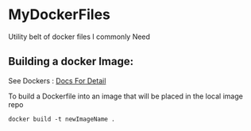 # MyDockerFiles
Utility belt of docker files I commonly Need

## Building a docker Image:

See Dockers : [Docs For Detail](https://docs.docker.com/engine/reference/builder/)

To build a Dockerfile into an image that will be placed in the local image repo
```
docker build -t newImageName .
```
